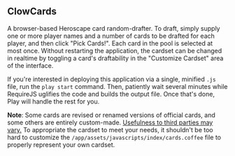 ## ClowCards

A browser-based Heroscape card random-drafter.  To draft, simply supply one or more player names and a number of cards to be drafted for each player, and then click "Pick Cards!".  Each card in the pool is selected at most once.  Without restarting the application, the cardset can be changed in realtime by toggling a card's draftability in the "Customize Cardset" area of the interface.

If you're interested in deploying this application via a single, minified `.js` file, run the `play start` command.  Then, patiently wait several minutes while RequireJS uglifies the code and builds the output file.  Once that's done, Play will handle the rest for you.

__Note__: Some cards are revised or renamed versions of official cards, and some others are entirely custom-made.  <u>Usefulness to third parties may vary.</u>  To appropriate the cardset to meet your needs, it shouldn't be too hard to customize the `/app/assets/javascripts/index/cards.coffee` file to properly represent your own cardset.
